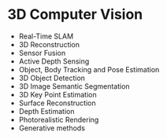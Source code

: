 # 3D Computer Vision

- Real-Time SLAM
- 3D Reconstruction
- Sensor Fusion
- Active Depth Sensing
- Object, Body Tracking and Pose Estimation
- 3D Object Detection
- 3D Image Semantic Segmentation
- 3D Key Point Estimation 
- Surface Reconstruction
- Depth Estimation
- Photorealistic Rendering
- Generative methods





